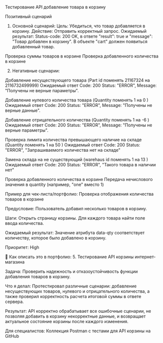                    
Тестирование API добавление товара в корзину

Позитивный сценарий 

1. Основной сценарий:
Цель: Убедиться, что товар добавляется в корзину.
Действие: Отправить корректный запрос.
Ожидаемый результат: Status-code: 200 OK, в ответе "result": true и "message": "Товар добавлен в корзину". В объекте "cart" должен появиться добавленный товар.


Проверка суммы  товаров в корзине
Проверка добавленного количества в корзине



2. Негативные сценарии:
	
Добавление несуществующего товара
(Part id поменять  21167324 на 2116732499999)
Ожидаемый ответ	Code: 200  Status: "ERROR", Message: "Получены не верные параметры".

Добавление нулевого количества товара
(Quantity поменять 1 на 0 )	
Ожидаемый ответ Code: 200  Status: "ERROR", Message: "Получены не верные данные".

Добавление отрицательного количества
(Quantity поменять 1 на -6 )	
Ожидаемый ответ Code: 200  Status: "ERROR", Message: "Получены не верные параметры".


Проверка лимита количества превышающего наличие на складе
(Quantity поменять 1 на 50 )
Ожидаемый ответ Code: 200  Status: "ERROR", "Запрашиваемого количества нет на складе"


Замена склада на не существующий
(warehaus id поменять 1 на 13 )
Ожидаемый ответ Code: 200  Status: "ERROR", "Такого товара в наличии нет"

Проверка добавленного количества в корзине
Передача нечислового значения в quantity (например, "one" вместо 1)










Пример для чек-листа/портфолио:
Проверка отображения количества товаров в корзине

Предусловие: Пользователь добавил несколько товаров в корзину.

Шаги: Открыть страницу корзины. Для каждого товара найти поле ввода количества.

Ожидаемый результат: Значение атрибута data-qty соответствует количеству, которое было добавлено в корзину.

Приоритет: High









📝 Как описать это в портфолио:
5. Тестирование API корзины интернет-магазина

Задача: Проверить надежность и отказоустойчивость функции добавления товаров в корзину.

Что я делал: Протестировал различные сценарии: добавление несуществующих товаров, нулевого и отрицательного количества, а также проверил корректность расчета итоговой суммы в ответе сервера.

Результат: API корректно обрабатывает все ошибочные сценарии, не позволяя добавить в корзину некорректные данные, и возвращает актуальное состояние корзины после каждого изменения.

Для специалистов: Коллекция Postman с тестами для API корзины на GitHub
